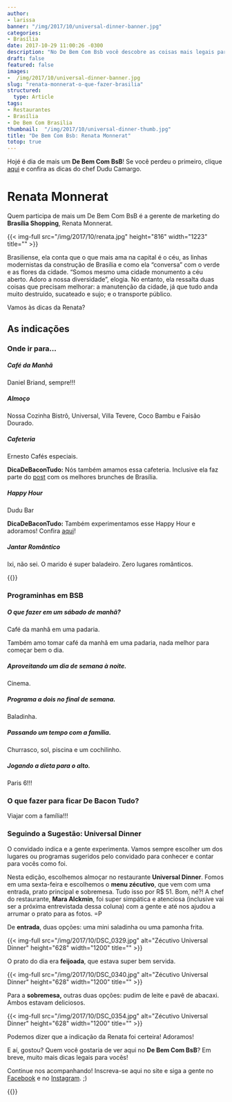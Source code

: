 ```yaml
---
author:
- larissa
banner: "/img/2017/10/universal-dinner-banner.jpg"
categories:
- Brasília
date: 2017-10-29 11:00:26 -0300
description: "No De Bem Com Bsb você descobre as coisas mais legais para comer e fazer em Brasília, indicado por quem conhece bem a capital"
draft: false
featured: false
images:
-  /img/2017/10/universal-dinner-banner.jpg
slug: "renata-monnerat-o-que-fazer-brasilia"
structured:
  type: Article
tags:
- Restaurantes
- Brasília
- De Bem Com Brasilia
thumbnail:  "/img/2017/10/universal-dinner-thumb.jpg"
title: "De Bem Com Bsb: Renata Monnerat"
totop: true
---
```


Hojé é dia de mais um **De Bem Com BsB**! Se você perdeu o primeiro, clique [aqui](http://debacontudo.com.br/de-bem-com-bsb/dudu-camargo-o-que-fazer-brasilia/) e confira as dicas do chef Dudu Camargo. 

# Renata Monnerat

Quem participa de mais um De Bem Com BsB é a gerente de marketing do **Brasília Shopping**, Renata Monnerat. 

{{< img-full src="/img/2017/10/renata.jpg"  height="816" width="1223" title="" >}}

Brasiliense, ela conta que o que mais ama na capital é o céu, as linhas modernistas da construção de Brasília e como ela “conversa” com o verde e as flores da cidade. “Somos mesmo uma cidade monumento a céu aberto. Adoro a nossa diversidade”, elogia. No entanto, ela ressalta duas coisas que precisam melhorar: a manutenção da cidade, já que tudo anda muito destruído, sucateado e sujo; e o transporte público.

Vamos às dicas da Renata?

## As indicações

### Onde ir para...

##### Café da Manhã

Daniel Briand, sempre!!!

#####  Almoço

Nossa Cozinha Bistrô, Universal, Villa Tevere, Coco Bambu e Faisão Dourado.

#####  Cafeteria

Ernesto Cafés especiais.

**DicaDeBaconTudo:** Nós também amamos essa cafeteria. Inclusive ela faz parte do [post](http://debacontudo.com.br/comida/melhor-brunch-de-brasilia/) com os melhores brunches de Brasília.

#####  Happy Hour

Dudu Bar

**DicaDeBaconTudo:** Também experimentamos esse Happy Hour e adoramos! Confira [aqui](http://debacontudo.com.br/de-bem-com-bsb/dudu-camargo-o-que-fazer-brasilia/)!

#####  Jantar Romântico

Ixi, não sei. O marido é super baladeiro. Zero lugares românticos.



{{<facebook-like>}}

### Programinhas em BSB

##### O que fazer em um sábado de manhã?

Café da manhã em uma padaria.

Também amo tomar café da manhã em uma padaria, nada melhor para começar bem o dia.

##### Aproveitando um dia de semana à noite.

Cinema.

##### Programa a dois no final de semana.

Baladinha.

##### Passando um tempo com a família.

Churrasco, sol, piscina e um cochilinho.

#####  Jogando a dieta para o alto.

Paris 6!!! 

### O que fazer para ficar De Bacon Tudo?

Viajar com a família!!!



### Seguindo a Sugestão: Universal Dinner

O convidado indica e a gente experimenta. Vamos sempre escolher um dos lugares ou programas sugeridos pelo convidado para conhecer e contar para vocês como foi. 

Nesta edição, escolhemos almoçar no restaurante **Universal Dinner**. Fomos em uma sexta-feira e escolhemos o **menu zécutivo**, que vem com uma entrada, prato principal e sobremesa. Tudo isso por R$ 51. Bom, né?!  A chef do restaurante, **Mara Alckmin**, foi super simpática e atenciosa (inclusive vai ser a próxima entrevistada dessa coluna) com a gente e até nos ajudou a arrumar o prato para as fotos. =P

De **entrada**, duas opções: uma mini saladinha ou uma pamonha frita. 

{{< img-full src="/img/2017/10/DSC_0329.jpg" alt="Zécutivo Universal Dinner"  height="628" width="1200" title="" >}}

O prato do dia era **feijoada**, que estava super bem servida.

{{< img-full src="/img/2017/10/DSC_0340.jpg" alt="Zécutivo Universal Dinner"  height="628" width="1200" title="" >}}

Para a **sobremesa,** outras duas opções: pudim de leite e pavê de abacaxi. Ambos estavam deliciosos.

{{< img-full src="/img/2017/10/DSC_0354.jpg" alt="Zécutivo Universal Dinner"  height="628" width="1200" title="" >}}

Podemos dizer que a indicação da Renata foi certeira! Adoramos! 



E aí, gostou? Quem você gostaria de ver aqui no **De Bem Com BsB**? Em breve, muito mais dicas legais para vocês!



Continue nos acompanhando! Inscreva-se aqui no site e siga a gente no [Facebook](https://www.facebook.com/debacontudo) e no [Instagram](https://www.instagram.com/casaldebacontudo/). ;)



{{<subscribe>}}



